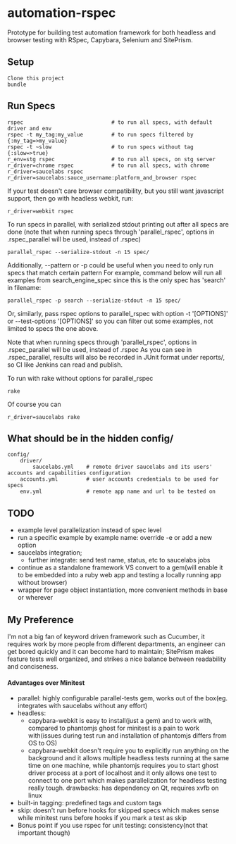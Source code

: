 # automation-rspec

Prototype for building test automation framework for both headless and browser testing with RSpec, Capybara, Selenium and SitePrism.

## Setup
    Clone this project
    bundle

## Run Specs
    rspec                            # to run all specs, with default driver and env
    rspec -t my_tag:my_value         # to run specs filtered by {:my_tag=>my_value}
    rspec -t ~slow                   # to run specs without tag {:slow=>true}
    r_env=stg rspec                  # to run all specs, on stg server
    r_driver=chrome rspec            # to run all specs, with chrome
    r_driver=saucelabs rspec
    r_driver=saucelabs:sauce_username:platform_and_browser rspec
If your test doesn't care browser compatibility, but you still want javascript support, then go with headless webkit,
run:
```
r_driver=webkit rspec
```
To run specs in parallel, with serialized stdout printing out after all specs are done
(note that when running specs through 'parallel_rspec', options in .rspec_parallel will be used, instead of .rspec)
```
parallel_rspec --serialize-stdout -n 15 spec/
```
Additionally, --pattern or -p could be useful when you need to only run specs that match certain pattern
For example, command below will run all examples from search_engine_spec since this is the only spec has 'search' in filename:
```
parallel_rspec -p search --serialize-stdout -n 15 spec/
```
Or, similarly, pass rspec options to parallel_rspec with option -t '[OPTIONS]' or --test-options '[OPTIONS]' so you can
filter out some examples, not limited to specs the one above.

Note that when running specs through 'parallel_rspec', options in .rspec_parallel will be used, instead of .rspec
As you can see in .rspec_parallel, results will also be recorded in JUnit format under reports/, so CI like Jenkins can read and publish.

To run with rake without options for parallel_rspec
```
rake
```
Of course you can
```
r_driver=saucelabs rake
```

## What should be in the hidden config/
    config/
        driver/
            saucelabs.yml    # remote driver saucelabs and its users' accounts and capabilities configuration
        accounts.yml         # user accounts credentials to be used for specs
        env.yml              # remote app name and url to be tested on

## TODO
* example level parallelization instead of spec level
* run a specific example by example name: override -e or add a new option
* saucelabs integration;
    - further integrate: send test name, status, etc to saucelabs jobs
* continue as a standalone framework VS convert to a gem(will enable it to be embedded into a ruby web app and testing
  a locally running app without browser)
* wrapper for page object instantiation, more convenient methods in base or wherever

## My Preference

I'm not a big fan of keyword driven framework such as Cucumber, it requires work by more people
from different departments, an engineer can get bored quickly and it can become hard to maintain;
SitePrism makes feature tests well organized, and strikes a nice balance between readability and conciseness.

#### Advantages over Minitest
* parallel: highly configurable parallel-tests gem, works out of the box(eg. integrates with saucelabs without any effort)
* headless:
    - capybara-webkit is easy to install(just a gem) and to work with, compared to phantomjs
    ghost for minitest is a pain to work with(issues during test run and installation of phantomjs differs from OS to OS)
    - capybara-webkit doesn't require you to explicitly run anything on the background and it allows multiple headless tests
    running at the same time on one machine, while phantomjs requires you to start ghost driver process at a port of localhost
    and it only allows one test to connect to one port which makes parallelization for headless testing really tough.
    drawbacks: has dependency on Qt, requires xvfb on linux
* built-in tagging: predefined tags and custom tags
* skip: doesn't run before hooks for skipped specs which makes sense while minitest runs before hooks if you mark a test as skip
* Bonus point if you use rspec for unit testing: consistency(not that important though)
